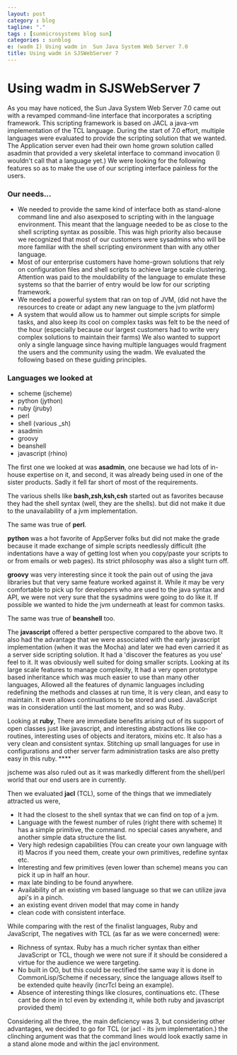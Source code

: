 ```yaml
---
layout: post
category : blog
tagline: "."
tags : [sunmicrosystems blog sun]
categories : sunblog
e: (wadm I) Using wadm in  Sun Java System Web Server 7.0
title: Using wadm in SJSWebServer 7
---
```


# Using wadm in SJSWebServer 7

As you may have noticed, the Sun Java System Web Server 7.0 came out with a revamped command-line interface that incorporates a scripting
framework.
This scripting framework is based on JACL a java-vm implementation of the TCL language. During the start of 7.0 effort, multiple
languages were evaluated to provide the scripting solution that we wanted. The Application server even had their own home grown
solution called asadmin that provided a very skeletal interface to command invocation (I wouldn't call that a language yet.)
We were looking for the following features so as to make the use of our scripting interface painless for the users.

### Our needs...

* We needed to provide the same kind of interface both as stand-alone command line and also asexposed to scripting with in the language environment. This meant that the language needed to be as close to the shell scripting syntax as possible. This was high priority also because we recognized that most of our customers were sysadmins who will be more familiar with the shell scripting environment than with any other language.
* Most of our enterprise customers have home-grown solutions that rely on configuration files and shell scripts to achieve large scale clustering. Attention was paid to the mouldability of the language to emulate these systems so that the barrier of entry would be low for our scripting framework.
* We needed a powerful system that ran on top of JVM, (did not have the resources to create or adapt any new language to the jvm platform)
* A system that would allow us to hammer out simple scripts for simple tasks, and also keep its cool on complex tasks was felt to be the need of the hour (especially because our largest customers had to write very complex solutions to maintain their farms) We also wanted to support only a single language since having multiple languages would fragment the users and the community using the wadm. We evaluated the following based on these guiding principles.

### Languages we looked at

* scheme (jscheme)
* python (jython)
* ruby (jruby)
* perl
* shell (various _sh)
* asadmin
* groovy
* beanshell
* javascript (rhino)

The first one we looked at was **asadmin**, one because we had lots of in-house expertise on it, and second, it was already being used in
one of the sister products. Sadly it fell far short of most of the requirements.

The various shells like **bash,zsh,ksh,csh** started out as favorites because they had the shell syntax (well, they are the shells). but did not
make it due to the unavailability of a jvm implementation.

The same was true of **perl**.

**python** was a hot favorite of AppServer folks but did not make the grade because it made exchange of simple scripts needlessly difficult
(the indentations have a way of getting lost when you copy/paste your scripts to or from emails or web pages). Its strict philosophy was
also a slight turn off.

**groovy** was very interesting since it took the pain out of using the java libraries but that very same feature worked against it. While it may
be very comfortable to pick up for developers who are used to the java syntax and API, we were not very sure that the sysadmins were
going to do like it. If possible we wanted to hide the jvm underneath at least for common tasks.

The same was true of **beanshell** too.

The **javascript** offered a better perspective compared to the above two. It also had the advantage that we were associated with the
early javascript implementation (when it was the Mocha) and later we had even carried it as a server side scripting solution. It had a
'discover the features as you use' feel to it. It was obviously well suited for doing smaller scripts. Looking at its large scale features to
manage complexity,
 It had a very open prototype based inheritance which was much easier to use than many other languages, Allowed
all the features of dynamic languages including redefining the methods and classes at run time, It is very clean, and easy to maintain.
 It even allows continuations to be stored and used. JavaScript was in consideration until the last moment, and so was Ruby.

Looking at **ruby**, There are immediate benefits arising out of its support of open classes just like javascript, and interesting abstractions
like co-routines, interesting uses of objects and iterators, mixins etc.
 It also has a very clean and consistent syntax. Stitching up small languages for use in configurations and other server farm administration
tasks are also pretty easy in this ruby. ****

jscheme was also ruled out as it was markedly different from the shell/perl world that our end users are in currently.

Then we evaluated **jacl** (TCL), some of the things that we immediately attracted us were,

* It had the closest to the shell syntax that we can find on top of a jvm.
* Language with the fewest number of rules (right there with scheme) It has a simple primitive, the command. no special cases anywhere, and another simple data structure the list.
* Very high redesign capabilities (You can create your own language with it) Macros if you need them, create your own primitives, redefine syntax etc.
* Interesting and few primitives (even lower than scheme) means you can pick it up in half an hour.
* max late binding to be found anywhere.
* Availability of an existing vm based language so that we can utilize java api's in a pinch.
* an existing event driven model that may come in handy
* clean code with consistent interface.

While comparing with the rest of the finalist languages, Ruby and JavaScript, The negatives with TCL (as far as we were concerned) were:

* Richness of syntax.
Ruby has a much richer syntax than either JavaScript or TCL, though we were not sure if it should be considered a virtue for the audience we were targeting.
* No built in OO, but this could be rectified the same way it is done in CommonLisp/Scheme if necessary, since the language allows itself to be extended quite heavily (incrTcl being an example).
* Absence of interesting things like closures, continuations etc. (These cant be done in tcl even by extending it, while both ruby and javascript provided them)

Considering all the three, the main deficiency was 3, but considering other advantages, we decided to go for TCL
(or jacl - its jvm implementation.) the clinching argument was that the command lines would look exactly same in a stand alone
mode and within the jacl environment.
